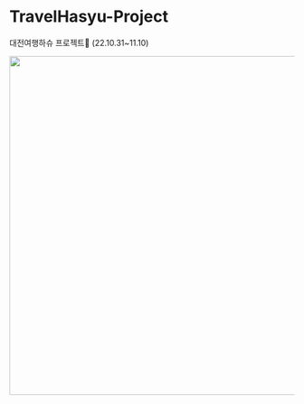 # TravelHasyu-Project

대전여행하슈 프로젝트🌈 (22.10.31~11.10)

<div align=center> 
<img src="Travel_Hasyu-Project/image/travel.png" width="600">
</div> 
<br>
